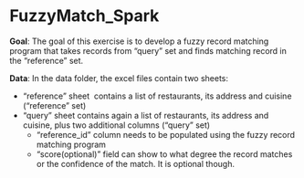 # FuzzyMatch_Spark

**Goal**: The goal of this exercise is to develop a fuzzy record matching program that takes records from
“query” set and finds matching record in the “reference” set.

**Data**: In the data folder, the excel files contain two sheets:
- “reference” sheet  contains a list of restaurants, its address and cuisine (“reference” set)
- “query” sheet contains again a list of restaurants, its address and cuisine, plus two additional columns (“query” set)
  * “reference_id” column needs to be populated using the fuzzy record matching program
  * “score(optional)” field can show to what degree the record matches or the confidence of the match. It is optional though.
